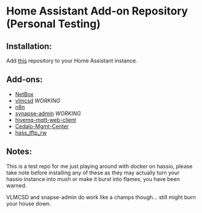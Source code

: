 # Home Assistant Add-on Repository (Personal Testing)

## Installation:

Add [this](https://github.com/greymatter/homeassistant-addons) repository to your Home Assistant instance.

## Add-ons:

- [NetBox](https://github.com/greymatter/homeassistant-addons/tree/master/netbox)
- [vlmcsd](https://github.com/greymatter/homeassistant-addons/tree/master/vlmcsd) *WORKING*
- [n8n](https://github.com/greymatter/homeassistant-addons/tree/master/n8n)
- [synapse-admin](https://github.com/greymatter/homeassistant-addons/tree/master/synapse-admin) *WORKING*
- [hivemq-mqtt-web-client](https://github.com/greymatter/homeassistant-addons/tree/master/hivemq-mqtt-web-client)
- [Cedalo-Mgmt-Center](https://github.com/greymatter/homeassistant-addons/tree/master/Cedalo-Mgmt-Center)
- [hass_tftp_rw](https://github.com/greymatter/homeassistant-addons/tree/master/hass_tftp_rw)

## Notes:

This is a test repo for me just playing around with docker on hassio, please take note before installing any of these as they may actually turn your hassio instance into mush or make it burst into flames, you have been warned.

VLMCSD and snapse-admin do work like a champs though... still might burn your house down.
